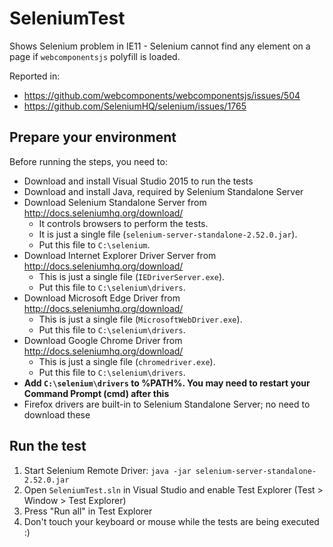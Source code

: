 # SeleniumTest
Shows Selenium problem in IE11 - Selenium cannot find any element on a page if `webcomponentsjs` polyfill is loaded.

Reported in:

- https://github.com/webcomponents/webcomponentsjs/issues/504
- https://github.com/SeleniumHQ/selenium/issues/1765

## Prepare your environment

Before running the steps, you need to:

- Download and install Visual Studio 2015 to run the tests
- Download and install Java, required by Selenium Standalone Server
- Download Selenium Standalone Server from http://docs.seleniumhq.org/download/
	- It controls browsers to perform the tests. 
	- It is just a single file (`selenium-server-standalone-2.52.0.jar`). 
	- Put this file to `C:\selenium`.
- Download Internet Explorer Driver Server from http://docs.seleniumhq.org/download/
	- This is just a single file (`IEDriverServer.exe`).
	- Put this file to `C:\selenium\drivers`.
- Download Microsoft Edge Driver from http://docs.seleniumhq.org/download/
	- This is just a single file (`MicrosoftWebDriver.exe`).
	- Put this file to `C:\selenium\drivers`.
- Download Google Chrome Driver from http://docs.seleniumhq.org/download/
  - This is just a single file (`chromedriver.exe`).
  - Put this file to `C:\selenium\drivers`.
- **Add `C:\selenium\drivers` to %PATH%. You may need to restart your Command Prompt (cmd) after this**
- Firefox drivers are built-in to Selenium Standalone Server; no need to download these

## Run the test

1. Start Selenium Remote Driver: `java -jar selenium-server-standalone-2.52.0.jar`
2. Open `SeleniumTest.sln` in Visual Studio and enable Test Explorer (Test > Window > Test Explorer)
3. Press "Run all" in Test Explorer
4. Don't touch your keyboard or mouse while the tests are being executed :)
